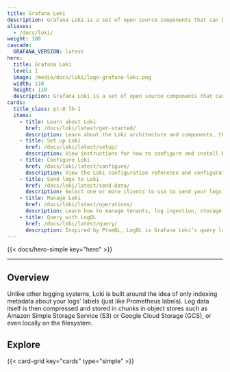 ```yaml
---
title: Grafana Loki
description: Grafana Loki is a set of open source components that can be composed into a fully featured logging stack.
aliases:
  - /docs/loki/
weight: 100
cascade:
  GRAFANA_VERSION: latest
hero:
  title: Grafana Loki
  level: 1
  image: /media/docs/loki/logo-grafana-loki.png
  width: 110
  height: 110
  description: Grafana Loki is a set of open source components that can be composed into a fully featured logging stack. A small index and highly compressed chunks simplifies the operation and significantly lowers the cost of Loki.
cards:
  title_class: pt-0 lh-1
  items:
    - title: Learn about Loki
      href: /docs/loki/latest/get-started/
      description: Learn about the Loki architecture and components, the various deployment modes, and best practices for labels.
    - title: Set up Loki
      href: /docs/loki/latest/setup/
      description: View instructions for how to configure and install Loki, migrate from previous deployments, and upgrade your Loki environment.
    - title: Configure Loki
      href: /docs/loki/latest/configure/
      description: View the Loki configuration reference and configuration examples.
    - title: Send logs to Loki
      href: /docs/loki/latest/send-data/
      description: Select one or more clients to use to send your logs to Loki.
    - title: Manage Loki
      href: /docs/loki/latest/operations/
      description: Learn how to manage tenants, log ingestion, storage, queries, and more.
    - title: Query with LogQL
      href: /docs/loki/latest/query/
      description: Inspired by PromQL, LogQL is Grafana Loki’s query language. LogQL uses labels and operators for filtering.
---
```


{{< docs/hero-simple key="hero" >}}

---

## Overview

Unlike other logging systems, Loki is built around the idea of only indexing metadata about your logs' labels (just like Prometheus labels).
Log data itself is then compressed and stored in chunks in object stores such as Amazon Simple Storage Service (S3) or Google Cloud Storage (GCS), or even locally on the filesystem.

## Explore

{{< card-grid key="cards" type="simple" >}}
